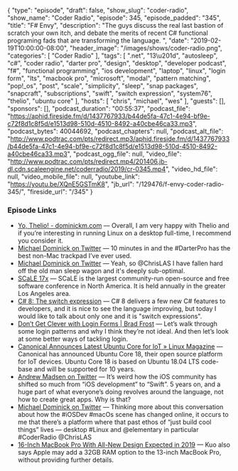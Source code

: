 {
  "type": "episode",
  "draft": false,
  "show_slug": "coder-radio",
  "show_name": "Coder Radio",
  "episode": 345,
  "episode_padded": "345",
  "title": "F# Envy",
  "description": "The guys discuss the real last bastion of scratch your own itch, and debate the merits of recent C# functional programing fads that are transforming the language. ",
  "date": "2019-02-19T10:00:00-08:00",
  "header_image": "/images/shows/coder-radio.png",
  "categories": [
    "Coder Radio"
  ],
  "tags": [
    ".net",
    "13\u201d",
    "autosleep",
    "c#",
    "coder radio",
    "darter pro",
    "design",
    "desktop",
    "developer podcast",
    "f#",
    "functional programming",
    "ios development",
    "laptop",
    "linux",
    "login form",
    "lts",
    "macbook pro",
    "microsoft",
    "modal",
    "pattern matching",
    "pop!_os",
    "post",
    "scale",
    "simplicity",
    "sleep",
    "snap packages",
    "snapcraft",
    "subscriptions",
    "swift",
    "switch expression",
    "system76",
    "thelio",
    "ubuntu core"
  ],
  "hosts": [
    "chris",
    "michael",
    "wes"
  ],
  "guests": [],
  "sponsors": [],
  "podcast_duration": "00:55:37",
  "podcast_file": "https://aphid.fireside.fm/d/1437767933/b44de5fa-47c1-4e94-bf9e-c72f8d1c8f5d/e1513d98-510d-4510-8492-a40cbe46ca33.mp3",
  "podcast_bytes": 40044692,
  "podcast_chapters": null,
  "podcast_alt_file": "http://www.podtrac.com/pts/redirect.mp3/aphid.fireside.fm/d/1437767933/b44de5fa-47c1-4e94-bf9e-c72f8d1c8f5d/e1513d98-510d-4510-8492-a40cbe46ca33.mp3",
  "podcast_ogg_file": null,
  "video_file": "http://www.podtrac.com/pts/redirect.mp4/201406.jb-dl.cdn.scaleengine.net/coderradio/2019/cr-0345.mp4",
  "video_hd_file": null,
  "video_mobile_file": null,
  "youtube_link": "https://youtu.be/XQnE5GSTmK8",
  "jb_url": "/129476/f-envy-coder-radio-345/",
  "fireside_url": "/345"
}


### Episode Links

  * [Yo, Thelio! - dominickm.com](http://dominickm.com/yo-thelio/ "Yo, Thelio! - dominickm.com") — Overall, I am very happy with Thelio and if you’re interesting in running Linux on a desktop full-time, I recommend you consider it.
  * [Michael Dominick on Twitter](https://twitter.com/dominucco/status/1095823064745607170 "Michael Dominick on Twitter") — 10 minutes in and the #DarterPro has the best non-Mac trackpad I’ve ever used.
  * [Michael Dominick on Twitter](https://twitter.com/dominucco/status/1097424480022994944 "Michael Dominick on Twitter") — Yeah, so @ChrisLAS I have fallen hard off the old man sleep wagon and it's deeply sub-optimal.
  * [SCaLE 17x](https://www.socallinuxexpo.org/scale/17x "SCaLE 17x") — SCaLE is the largest community-run open-source and free software conference in North America. It is held annually in the greater Los Angeles area.
  * [C# 8: The switch expression](https://alexatnet.com/cs8-switch-statement/ "C# 8: The switch expression") — C# 8 delivers a few new C# features to developers, and it is nice to see the language improving, but today I would like to talk about only one and it is "switch expressions".
  * [Don’t Get Clever with Login Forms | Brad Frost](http://bradfrost.com/blog/post/dont-get-clever-with-login-forms/ "Don’t Get Clever with Login Forms | Brad Frost") — Let’s walk through some login patterns and why I think they’re not ideal. And then let’s look at some better ways of tackling login.
  * [Canonical Announces Latest Ubuntu Core for IoT » Linux Magazine](http://www.linux-magazine.com/Online/News/Canonical-Announces-Latest-Ubuntu-Core-for-IoT "Canonical Announces Latest Ubuntu Core for IoT » Linux Magazine") — Canonical has announced Ubuntu Core 18, their open source platform for IoT devices. Ubuntu Core 18 is based on Ubuntu 18.04 LTS code-base and will be supported for 10 years. 
  * [Andrew Madsen on Twitter](https://twitter.com/armadsen/status/1096881835093544962?s=12 "Andrew Madsen on Twitter") — It’s weird how the iOS community has shifted so much from “iOS development” to “Swift”. 5 years on, and a huge part of what everyone’s doing revolves around the language, not how to create great apps. Why is that? 
  * [Michael Dominick on Twitter](https://twitter.com/dominucco/status/1097178374756319233 "Michael Dominick on Twitter") — Thinking more about this conversation about how the #iOSDev #macOs scene has changed online, it occurs to me that there’s a platform where that past ethos of “just build cool things” lives — desktop #Linux and @elementary in particular #CoderRadio @ChrisLAS 
  * [16-Inch MacBook Pro With All-New Design Expected in 2019](https://www.macrumors.com/2019/02/17/16-inch-macbook-pro-2019-kuo/ "16-Inch MacBook Pro With All-New Design Expected in 2019") — Kuo also says Apple may add a 32GB RAM option to the 13-inch MacBook Pro, without providing further details. 


